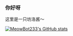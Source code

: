 ### 你好呀

这里是一只坊洛酱～

[![MeowBot233's GitHub stats](https://github-readme-stats.vercel.app/api?username=MeowBot233&show_icons=true&theme=transparent)](https://github.com/anuraghazra/github-readme-stats)
